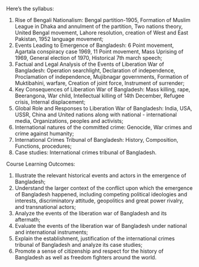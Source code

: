 Here’s the syllabus:
1. Rise of Bengali Nationalism: Bengal partition-1905, Formation of Muslim League in Dhaka and annulment of the partition, Two nations theory, United Bengal movement, Lahore resolution, creation of West and East Pakistan, 1952 language movement;
2. Events Leading to Emergence of Bangladesh: 6 Point movement, Agartala conspiracy case 1969, 11 Point movement, Mass Uprising of 1969, General election of 1970, Historical 7th march speech;
3. Factual and Legal Analysis of the Events of Liberation War of Bangladesh: Operation searchlight, Declaration of independence, Proclamation of independence, Mujibnagar governments, Formation of Muktibahini, warfare, Creation of joint force, Instrument of surrender;
4. Key Consequences of Liberation War of Bangladesh: Mass killing, rape, Beerangona, War child, Intellectual killing of 14th December, Refugee crisis, Internal displacement;
5. Global Role and Responses to Liberation War of Bangladesh: India, USA, USSR, China and United nations along with national - international media, Organizations, peoples and activists;
6. International natures of the committed crime: Genocide, War crimes and crime against humanity;
7. International Crimes Tribunal of Bangladesh: History, Composition, Functions, procedures;
8. Case studies: International crimes tribunal of Bangladesh.

Course Learning Outcomes:
1. Illustrate the relevant historical events and actors in the emergence of Bangladesh;
2. Understand the larger context of the conflict upon which the emergence of Bangladesh happened, including competing political ideologies and interests, discriminatory attitude, geopolitics and great power rivalry, and transnational actors;
3. Analyze the events of the liberation war of Bangladesh and its aftermath;
4. Evaluate the events of the liberation war of Bangladesh under national and international instruments;
5. Explain the establishment, justification of the international crimes tribunal of Bangladesh and analyze its case studies;
6. Promote a sense of citizenship and respect for the history of Bangladesh as well as freedom fighters around the world.